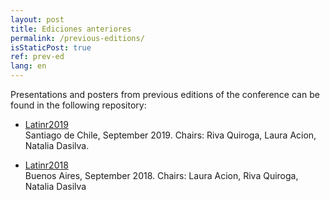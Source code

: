 ```yaml
---
layout: post
title: Ediciones anteriores
permalink: /previous-editions/
isStaticPost: true
ref: prev-ed
lang: en
---
```


Presentations and posters from previous editions of the conference can be found in the following repository:


* [Latinr2019](https://github.com/LatinR/presentaciones-LatinR2019)   
  Santiago de Chile, September 2019. Chairs: Riva Quiroga, Laura Acion, Natalia Dasilva.

* [Latinr2018](https://github.com/LatinR/presentaciones-LatinR2018)  
  Buenos Aires, September 2018. Chairs: Laura Acion, Riva Quiroga, Natalia Dasilva

